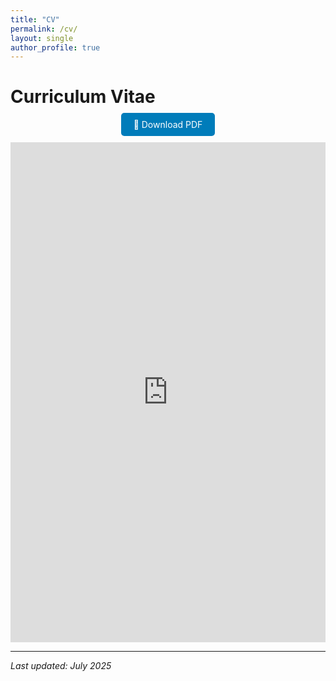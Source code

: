 ```yaml
---
title: "CV"
permalink: /cv/
layout: single
author_profile: true
---
```


# Curriculum Vitae

<div style="text-align: center; margin-bottom: 20px;">
<a href="/assets/files/jagdish-tripathy-cv.pdf" target="_blank" style="background-color: #007cba; color: white; padding: 10px 20px; text-decoration: none; border-radius: 5px;">📄 Download PDF</a>
</div>

<iframe src="https://mozilla.github.io/pdf.js/web/viewer.html?file=https://jagdish-tripathy.github.io/jagdish-staging.github.io/assets/files/jagdish-tripathy-cv.pdf" width="100%" height="800px" frameborder="0"></iframe>

---

*Last updated: July 2025*
